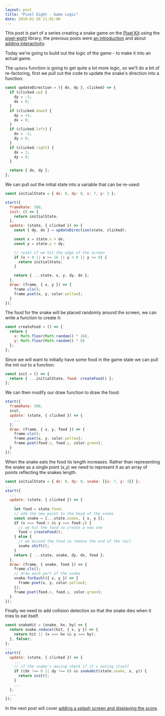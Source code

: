 ```yaml
---
layout: post
title: "Pixel Eight - Game Logic"
date: 2019-01-28 21:01:00
---
```


This post is part of a series creating a snake game on the [Pixel Kit][pixel-kit] using the [pixel-eight] library, the previous posts were [an introduction][pixel-eight-1] and about [adding interactivity][pixel-eight-2].

Today we're going to build out the logic of the game - to make it into an actual game.

The `update` function is going to get quite a lot more logic, so we'll do a bit of re-factoring, first we pull out the code to update the snake's direction into a function:

```js
const updateDirection = ({ dx, dy }, clicked) => {
  if (clicked.up) {
    dy = -1;
    dx = 0;
  }
  if (clicked.down) {
    dy = +1;
    dx = 0;
  }
  if (clicked.left) {
    dx = -1;
    dy = 0;
  }
  if (clicked.right) {
    dx = 1;
    dy = 0;
  }

  return { dx, dy };
};
```

We can pull out the initial state into a variable that can be re-used:

```js
const initialState = { dx: 0, dy: 0, x: 7, y: 3 };

start({
  frameRate: 300,
  init: () => {
    return initialState;
  },
  update: (state, { clicked }) => {
    const { dy, dx } = updateDirection(state, clicked);

    const x = state.x + dx;
    const y = state.y + dy;

    // reset if we hit the edge of the screen
    if (x < 0 || x >= 16 || y < 0 || y >= 8) {
      return initialState;
    }

    return { ...state, x, y, dy, dx };
  },
  draw: (frame, { x, y }) => {
    frame.cls();
    frame.pset(x, y, color.yellow);
  }
});
```

The food for the snake will be placed randomly around the screen, we can write a function to create it:

```js
const createFood = () => {
  return {
    x: Math.floor(Math.random() * 16),
    y: Math.floor(Math.random() * 8)
  };
};
```

Since we will want to initially have some food in the game state we can pull the init out to a function:

```js
const init = () => {
  return { ...initialState, food: createFood() };
};
```

We can then modify our draw function to draw the food:

```js
start({
  frameRate: 300,
  init,
  update: (state, { clicked }) => {
    ...
  },
  draw: (frame, { x, y, food }) => {
    frame.cls();
    frame.pset(x, y, color.yellow);
    frame.pset(food.x, food.y, color.green);
  }
});
```

When the snake eats the food its length increases. Rather than representing the snake as a single point (x,y) we need to represent it as an array of points reflecting the snakes length.

```js
const initialState = { dx: 0, dy: 0, snake: [{x: 7, y: 3}] };
...
start({
  ...
  update: (state, { clicked }) => {
    ...
    let food = state.food;
    // add the new point to the head of the snake
    const snake = [...state.snake, { x, y }];
    if (x === food.x && y === food.y) {
      // we hit the food so create a new one
      food = createFood();
    } else {
      // we missed the food so remove the end of the tail
      snake.shift();
    }
    return { ...state, snake, dy, dx, food };
  },
  draw: (frame, { snake, food }) => {
    frame.cls();
    // draw each part of the snake
    snake.forEach(({ x, y }) => {
      frame.pset(x, y, color.yellow);
    });
    frame.pset(food.x, food.y, color.green);
  }
});
```

Finally we need to add collision detection so that the snake dies when it tries to eat itself.

```js
const snakeHit = (snake, hx, hy) => {
  return snake.reduce((hit, { x, y }) => {
    return hit || (x === hx && y === hy);
  }, false);
};
...
start({
  update: (state, { clicked }) => {
    ...
    // if the snake's moving check if it's eating itself
    if ((dx !== 0 || dy !== 0) && snakeHit(state.snake, x, y)) {
      return init();
    }
    ...
  },
  ...
});
```

In the next post will cover [adding a splash screen and displaying the score][pixel-eight-4].

[pixel-eight-1]: /2019/01/24/pixel-eight
[pixel-eight-2]: /2019/01/25/pixel-eight-2
[pixel-eight-4]: /2019/03/17/pixel-eight-4
[pixel-eight]: https://github.com/thaggie/pixel-eight
[pixel-kit]: https://kano.me/store/us/products/pixel-kit
